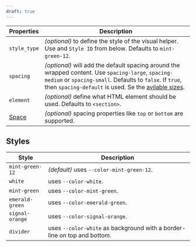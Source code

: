 ```yaml
---
draft: true
---
```


| Properties                                      | Description                                                                                                                                                                                                                                                           |
| ----------------------------------------------- | --------------------------------------------------------------------------------------------------------------------------------------------------------------------------------------------------------------------------------------------------------------------- |
| `style_type`                                    | _(optional)_ to define the style of the visual helper. Use and `Style ID` from below. Defaults to `mint-green-12`.                                                                                                                                                    |
| `spacing`                                       | _(optional)_ will add the default spacing around the wrapped content. Use `spacing-large`, `spacing-medium` or `spacing-small`. Defaults to `false`. If `true`, then `spacing-default` is used. Se the [avilable sizes](/uilib/usage/layout/spacing#spacing-helpers). |
| `element`                                       | _(optional)_ define what HTML element should be used. Defaults to `<section>`.                                                                                                                                                                                        |
| [Space](/uilib/components/space#tab-properties) | _(optional)_ spacing properties like `top` or `bottom` are supported.                                                                                                                                                                                                 |

## Styles

| Style           | Description                                                              |
| --------------- | ------------------------------------------------------------------------ |
| `mint-green-12` | _(default)_ uses `--color-mint-green-12`.                                |
| `white`         | uses `--color-white`.                                                    |
| `mint-green`    | uses `--color-mint-green`.                                               |
| `emerald-green` | uses `--color-emerald-green`.                                            |
| `signal-orange` | uses `--color-signal-orange`.                                            |
| `divider`       | uses `--color-white` as background with a border-line on top and bottom. |
